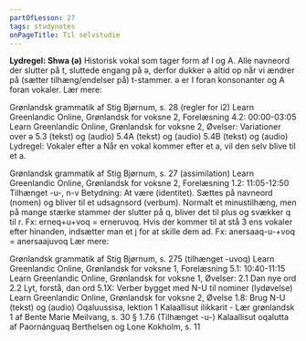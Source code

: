 ```yaml
---
partOfLesson: 27
tags: studynotes
onPageTitle: Til selvstudie
---
```


**Lydregel: Shwa (ə)**
Historisk vokal som tager form af I og A. Alle navneord der slutter på t, sluttede engang på ə, derfor dukker ə altid op når vi ændrer på (sætter tilhæng/endelser på) t-stammer.
ə er I foran konsonanter og A foran vokaler.
Lær mere:

Grønlandsk grammatik af Stig Bjørnum, s. 28 (regler for i2)
Learn Greenlandic Online, Grønlandsk for voksne 2, Forelæsning 4.2: 00:00-03:05
Learn Greenlandic Online, Grønlandsk for voksne 2, Øvelser: Variationer over ə
5.3 (tekst) og (audio)
5.4A (tekst) og (audio)
5.4B (tekst) og (audio)
Lydregel: Vokaler efter a
Når en vokal kommer efter et a, vil den selv blive til et a.

Grønlandsk grammatik af Stig Bjørnum, s. 27 (assimilation)
Learn Greenlandic Online, Grønlandsk for voksne 2, Forelæsning 1.2: 11:05-12:50
Tilhænget -u-, n-v
Betydning: At være (identitet). Sættes på navneord (nomen) og bliver til et udsagnsord (verbum). Normalt et minustilhæng, men på mange stærke stammer der slutter på q, bliver det til plus og svækker q til r. Fx: erneq+u+voq = erneruvoq. Hvis der kommer til at stå 3 ens vokaler efter hinanden, indsætter man et j for at skille dem ad. Fx: anersaaq-u-+voq = anersaajuvoq
Lær mere:

Grønlandsk grammatik af Stig Bjørnum, s. 275 (tilhænget -uvoq)
Learn Greenlandic Online, Grønlandsk for voksne 1, Forelæsning 5.1: 10:40-11:15
Learn Greenlandic Online, Grønlandsk for voksne 1, Øvelser:
2.1 Dan nye ord
2.2 Lyt, forstå, dan ord
5.1X: Verber bygget med N-U til nominer (lydøvelse)
Learn Greenlandic Online, Grønlandsk for voksne 2, Øvelse 1.8: Brug N-U (tekst) og (audio)
Oqaluussisa, lektion 1
Kalaallisut ilikkarit - Lær grønlandsk 1 af Bente Marie Meilvang, s. 30 § 1.7.6 (Tilhænget -u-)
Kalaallisut oqalutta af Paornánguaq Berthelsen og Lone Kokholm, s. 11